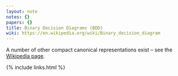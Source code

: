 ```yaml
---
layout: note
notes: {}
papers: {}
title: Binary Decision Diagrams (BDD)
wiki: https://en.wikipedia.org/wiki/Binary_decision_diagram
---
```


A number of other compact canonical representations exist – see the
[Wikipedia page](https://en.wikipedia.org/wiki/Binary_decision_diagram).

{% include links.html %}
